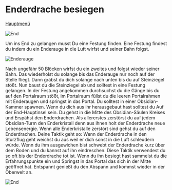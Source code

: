 # Enderdrache besiegen

[Hauptmenü](README.md)                   
                                         
![End](https://gamepedia.cursecdn.com/minecraft_de_gamepedia/thumb/e/ee/Ende_Bild.png/400px-Ende_Bild.png?version=aea3831934f1354490bd364bd0f55d52)
                                          
Um ins End zu gelangen musst Du eine Festung finden.
Eine Festung findest du indem du ein Enderauge in die Luft wirfst und seiner Bahn folgst.

![Enderauge](https://www.minecraftcrafting.info/imgs/craft_eyeofender.png)

Nach ungefähr 50 Blöcken wirfst du ein zweites und folgst wieder seiner Bahn.
Das wiederholst du solange bis das Enderauge nur noch auf der Stelle fliegt.
Dann gräbst du dich solange nach unten bis du auf Steinziegel stößt.
Nun baust du die Steinziegel ab und solltest in eine Festung gelangen.
In der Festung angekommen durchsuchst du die Gänge bis du auf den Portalraum stößt, im Portalraum füllst du die leeren Portalrahmen mit Enderaugen und springst in das Portal.
Du solltest in einer Obsidian-Kammer spawnen.
Wenn du dich aus ihr herausgebaut hast solltest du Auf der End-Hauptinsel sein.
Du gehst in die Mitte des Obsidian-Säulen Kreises und Erspähst den Enderdrachen.
Als allererstes zerstörst du auf jedem Obsidian-Turm den Enderkristall denn aus ihnen holt der Enderdrache neue Lebensenergie.
Wenn alle Enderkristalle zerstört sind gehst du auf den Enderdrachen.
Deine Taktik geht so: Wenn der Enderdrache in den Sturzflug geht weichst du aus weil er dich sonst in die Luft schleudern würde.
Wenn du ihm ausgewichen bist schwebt der Enderdrache kurz über dem Boden und du kannst auf ihn eindreschen.
Diese Taktik verwendest du so oft bis der Enderdrache tot ist.
Wenn du ihn besiegt hast sammelst du die Erfahrungspunkte ein und Springst in das Portal das sich in der Mitte geöffnet hat.
Entspannt genießt du den Abspann und kommst wieder in der Oberwelt an.

![End](https://gamepedia.cursecdn.com/minecraft_de_gamepedia/e/e2/Enderdrache.gif)
